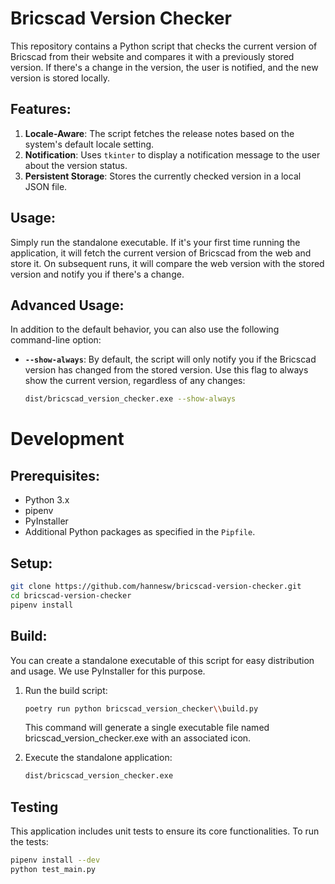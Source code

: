 # Bricscad Version Checker

This repository contains a Python script that checks the current version of Bricscad from their website and compares it with a previously stored version. If there's a change in the version, the user is notified, and the new version is stored locally.

## Features:

1. **Locale-Aware**: The script fetches the release notes based on the system's default locale setting.
2. **Notification**: Uses `tkinter` to display a notification message to the user about the version status.
3. **Persistent Storage**: Stores the currently checked version in a local JSON file.

## Usage:

Simply run the standalone executable. If it's your first time running the application, it will fetch the current version of Bricscad from the web and store it. On subsequent runs, it will compare the web version with the stored version and notify you if there's a change.

## Advanced Usage:

In addition to the default behavior, you can also use the following command-line option:

- **`--show-always`**: By default, the script will only notify you if the Bricscad version has changed from the stored version. Use this flag to always show the current version, regardless of any changes:

  ```bash
  dist/bricscad_version_checker.exe --show-always
  ```

# Development

## Prerequisites:

- Python 3.x
- pipenv
- PyInstaller
- Additional Python packages as specified in the `Pipfile`.

## Setup:

```bash
git clone https://github.com/hannesw/bricscad-version-checker.git
cd bricscad-version-checker
pipenv install
```

## Build:

You can create a standalone executable of this script for easy distribution and usage. We use PyInstaller for this purpose.

1. Run the build script:

   ```bash
   poetry run python bricscad_version_checker\\build.py

   ```

   This command will generate a single executable file named bricscad_version_checker.exe with an associated icon.

2. Execute the standalone application:
   ```bash
   dist/bricscad_version_checker.exe
   ```

## Testing

This application includes unit tests to ensure its core functionalities. To run the tests:

```bash
pipenv install --dev
python test_main.py
```
